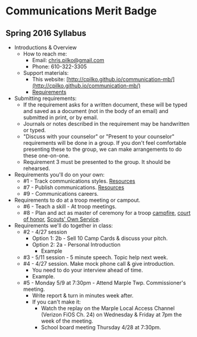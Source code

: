 # Communications Merit Badge

## Spring 2016 Syllabus

   + Introductions & Overview
      - How to reach me:
         + Email: [chris.pilko@gmail.com](mailto:chris.pilko@gmail.com)
         + Phone: 610-322-3305
      - Support materials:
         + This website: [http://cpilko.github.io/communication-mb/](http://cpilko.github.io/communication-mb/)
         + [Requirements](requirements.html)
   + Submitting requirements:
      - If the requirement asks for a written document, these will be typed and saved as a document (not in the body of an email) and submitted in print, or by email.
      - Journals or notes described in the requirement may be handwritten or typed.
      - "Discuss with your counselor" or "Present to your counselor" requirements will be done in a group. If you don't feel comfortable presenting these to the group, we can make arrangements to do these one-on-one.
      - Requirement 3 must be presented to the group. It should be rehearsed.
   + Requirements you'll do on your own:
      - #1 - Track communications styles. [Resources](req_1.html)
      - #7 - Publish communications. [Resources](req_7.html)
      - #9 - Communications careers.
   + Requirements to do at a troop meeting or campout.
      - #6 - Teach a skill - At troop meetings.
      - #8 - Plan and act as master of ceremony for a troop [campfire](http://www.scouting.org/filestore/pdf/33696.pdf), [court of honor](http://www.scouting.org/filestore/pdf/Ceremonies.pdf), [Scouts' Own Service](http://www.scouting.org/filestore/pdf/Interfaithservice.pdf).
   + Requirements we'll do together in class:
      - #2 - 4/27 session
          + Option 1: 2b - Sell 10 Camp Cards & discuss your pitch.
          + Option 2: 2a - Personal Introduction
             - Example
      - #3 - 5/11 session - 5 minute speech. Topic help next week.
      - #4 - 4/27 session. Make mock phone call & give introduction.
          + You need to do your interview ahead of time.
          + Example.
      - #5 - Monday 5/9 at 7:30pm - Attend Marple Twp. Commissioner's meeting.
          + Write report & turn in minutes week after.
          + If you can't make it:
             - Watch the replay on the Marple Local Access Channel (Verizon FiOS Ch. 24) on Wednesday & Friday at 7pm the week of the meeting.
             - School board meeting Thursday 4/28 at 7:30pm.
